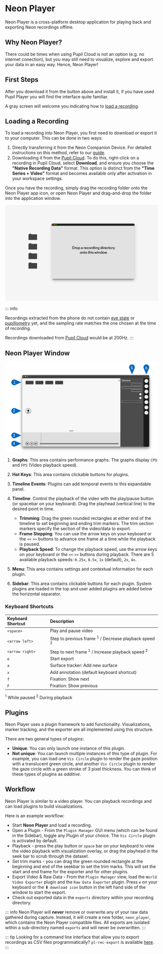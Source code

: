 # Neon Player

Neon Player is a cross-platform desktop application for playing back and exporting Neon recordings offline.

<script setup>
import DownloadLinks from '@components/DownloadLinks.vue'
</script>

<download-links
  src="https://api.github.com/repos/pupil-labs/neon-player/releases/latest"
  text="Download Neon Player"
  icon="./neon-player.svg"
/>

## Why Neon Player?

There could be times when using Pupil Cloud is not an option (e.g. no internet conection), but you may still need to visualize, explore and export your data in an easy way. Hence, Neon Player!

## First Steps

After you download it from the button above and install it, if you have used Pupil Player you will find the interface quite familiar.

A gray screen will welcome you indicating how to [load a recording](#loading-a-recording).

## Loading a Recording

To load a recording into Neon Player, you first need to download or export it to your computer. This can be done in two ways:

1. Directly transferring it from the Neon Companion Device. For detailed instructions on this method, refer to our [guide](/data-collection/transfer-recordings-via-usb/).
2. Downloading it from the [Pupil Cloud](/pupil-cloud/). To do this, right-click on a recording in Pupil Cloud, select **Download**, and ensure you choose the **"Native Recording Data"** format. This option is distinct from the **"Time Series + Video"** format and becomes available only after activation in your workspace settings.

Once you have the recording, simply drag the recording folder onto the Neon Player app icon, or open Neon Player and drag-and-drop the folder into the application window.

![Drag and drop recording folder](./pp-start.jpg)

::: info

Recordings extracted from the phone do not contain [eye state](../data-collection/data-streams/#_3d-eye-states) or [pupillometry](../data-collection/data-streams/#pupil-diameters) yet, and the sampling rate matches the one chosen at the time of recording.

Recordings downloaded from [Pupil Cloud](./../pupil-cloud/) would be at 200Hz.
:::

## Neon Player Window

![Neon Player Callout](./pp-callout.jpg)

1. **Graphs**: This area contains performance graphs. The graphs display `CPU` and `FPS` (Video playback speed).
1. **Hot Keys**: This area contains clickable buttons for plugins.
1. **Timeline Events**: Plugins can add temporal events to this expandable panel.
1. **Timeline**: Control the playback of the video with the play/pause button (or spacebar on your keyboard). Drag the playhead (vertical line) to the desired point in time.

   - **Trimming**: Drag the green rounded rectangles at either end of the timeline to set beginning and ending trim markers. The trim section markers specify the section of the video/data to export.
   - **Frame Stepping**: You can use the arrow keys on your keyboard or the `<<` `>>` buttons to advance one frame at a time while the playback is paused.
   - **Playback Speed**: To change the playback speed, use the arrow keys on your keyboard or the `<<` `>>` buttons during playback. There are 5 available playback speeds: `0.25x`, `0.5x`, `1x` (default), `2x`, `4x`.

1. **Menu**: This area contains settings and contextual information for each plugin.
1. **Sidebar**: This area contains clickable buttons for each plugin. System plugins are loaded in the top and user added plugins are added below the horizontal separator.

### Keyboard Shortcuts

| Keyboard Shortcut | Description                                                                |
| :---------------- | :------------------------------------------------------------------------- |
| `<space>`         | Play and pause video                                                       |
| `<arrow left>`    | Step to previous frame <sup>1</sup> / Decrease playback speed <sup>2</sup> |
| `<arrow right>`   | Step to next frame <sup>1</sup> / Increase playback speed <sup>2</sup>     |
| `e`               | Start export                                                               |
| `a`               | Surface tracker: Add new surface                                           |
| `x`               | Add annotation (default keyboard shortcut)                                 |
| `f`               | Fixation: Show next                                                        |
| `F`               | Fixation: Show previous                                                    |

<sup>1</sup> While paused
<sup>2</sup> During playback

## Plugins

Neon Player uses a plugin framework to add functionality. Visualizations, marker tracking, and the exporter are all implemented using this structure.

There are two general types of plugins:

- **Unique**: You can only launch one instance of this plugin.
- **Not unique**: You can launch multiple instances of this type of plugin. For example, you can load one `Vis Circle` plugin to render the gaze position with a translucent green circle, and another `Vis Circle` plugin to render the gaze circle with a green stroke of 3 pixel thickness. You can think of these types of plugins as _additive_.

## Workflow

Neon Player is similar to a video player. You can playback recordings and can load plugins to build visualizations.

Here is an example workflow:

- Start **Neon Player** and load a recording.
- Open a Plugin - From the `Plugin Manager` GUI menu (which can be found in the Sidebar), toggle any Plugin of your choice. The `Vis Circle` plugin is activated by default.
- Playback - press the play button or `space` bar on your keyboard to view the video playback with visualization overlay, or drag the playhead in the seek bar to scrub through the dataset.
- Set trim marks - you can drag the green rounded rectangle at the beginning and end of the seekbar to set the trim marks. This will set the start and end frame for the exporter and for other plugins.
- Export Video & Raw Data - From the `Plugin Manager` view, load the `World Video Exporter` plugin and the `Raw Data Exporter` plugin. Press `e` on your keyboard or the ⬇ `download icon` button in the left hand side of the window to start the export.
- Check out exported data in the `exports` directory within your recording directory.

::: info
Neon Player will **never** remove or overwrite any of your raw data gathered during capture. Instead, it will create a new folder, `neon_player`, which contains the Neon Player compatible files.
All exports are isolated within a sub-directory named `exports` and will never be overwritten.
:::

::: tip
Looking for a command line interface that allow you to export recordings as CSV files programmatically? `pl-rec-export` is available [here](https://github.com/pupil-labs/pl-rec-export).
:::
